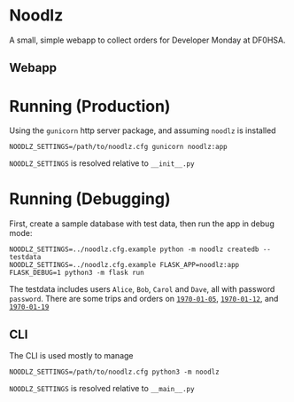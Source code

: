 # Noodlz

A small, simple webapp to collect orders for Developer Monday at DF0HSA.

## Webapp

# Running (Production)

Using the `gunicorn` http server package, and assuming `noodlz` is installed 

```
NOODLZ_SETTINGS=/path/to/noodlz.cfg gunicorn noodlz:app
```

`NOODLZ_SETTINGS` is resolved relative to `__init__.py`

# Running (Debugging)

First, create a sample database with test data, then run the app in debug mode:

```
NOODLZ_SETTINGS=../noodlz.cfg.example python -m noodlz createdb --testdata
NOODLZ_SETTINGS=../noodlz.cfg.example FLASK_APP=noodlz:app FLASK_DEBUG=1 python3 -m flask run
```

The testdata includes users `Alice`, `Bob`, `Carol` and `Dave`, all with password `password`.
There are some trips and orders on [`1970-01-05`](http://127.0.0.1:5000/1970-01-05/), [`1970-01-12`](http://127.0.0.1:5000/1970-01-12/), and [`1970-01-19`](http://127.0.0.1:5000/1970-01-19/)

## CLI

The CLI is used mostly to manage 

```
NOODLZ_SETTINGS=/path/to/noodlz.cfg python3 -m noodlz
```

`NOODLZ_SETTINGS` is resolved relative to `__main__.py`

